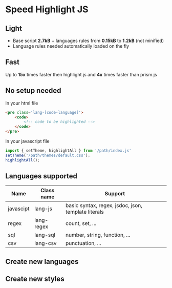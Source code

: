 # Speed Highlight JS

## Light

  * Base script **2.7kB** + languages rules from **0.15kB** to **1.2kB** (not minified)
  * Language rules needed automatically loaded on the fly

## Fast

Up to **15x** times faster then highlight.js and **4x** times faster than prism.js

## No setup needed

In your html file
```html
<pre class='lang-[code-language]'>
	<code>
		<!-- code to be highlighted -->
	</code>
</pre>
```

In your javascript file
```js
import { setTheme, highlightAll } from '/path/index.js'
setTheme('/path/themes/default.css');
highlightAll();
```

## Languages supported

| Name      | Class name | Support                                             |
| --------  | ---------- | -------                                             |
| javascipt | lang-js    | basic syntax, regex, jsdoc, json, template literals |
| regex     | lang-regex | count, set, ...                                     |
| sql       | lang-sql   | number, string, function, ...                       |
| csv       | lang-csv   | punctuation, ...                                    |

## Create new languages

## Create new styles
